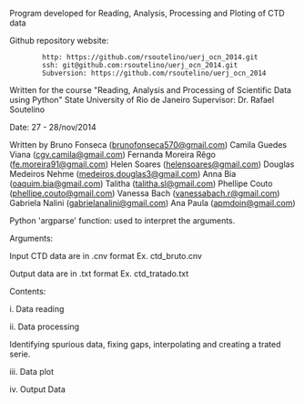 
Program developed for Reading, Analysis, Processing and Ploting of CTD data  

Github repository website: 
			
			http: https://github.com/rsoutelino/uerj_ocn_2014.git
			ssh: git@github.com:rsoutelino/uerj_ocn_2014.git 
			Subversion: https://github.com/rsoutelino/uerj_ocn_2014

Written for the course "Reading, Analysis and Processing of Scientific Data using Python" 
State University of Rio de Janeiro 
Supervisor: Dr. Rafael Soutelino

   
Date: 27 - 28/nov/2014


Written by Bruno Fonseca (brunofonseca570@gmail.com)
           Camila Guedes Viana (cgv.camila@gmail.com)
           Fernanda Moreira Rêgo (fe.moreira91@gmail.com)
           Helen Soares (helensoares@gmail.com)
           Douglas Medeiros Nehme (medeiros.douglas3@gmail.com)
           Anna Bia (oaquim.bia@gmail.com)
           Talitha (talitha.sl@gmail.com)
           Phellipe Couto (phellipe.couto@gmail.com)
           Vanessa Bach (vanessabach.r@gmail.com)
           Gabriela Nalini (gabrielanalini@gmail.com)
           Ana Paula (apmdoin@gmail.com)





Python 'argparse' function: used to interpret the arguments. 

Arguments:

Input CTD data are in .cnv format 
Ex. ctd_bruto.cnv 

Output data are in .txt format
Ex. ctd_tratado.txt 


Contents: 

i. Data reading

ii. Data processing

Identifying spurious data, fixing gaps, interpolating and creating a trated serie.

iii. Data plot

iv. Output Data









